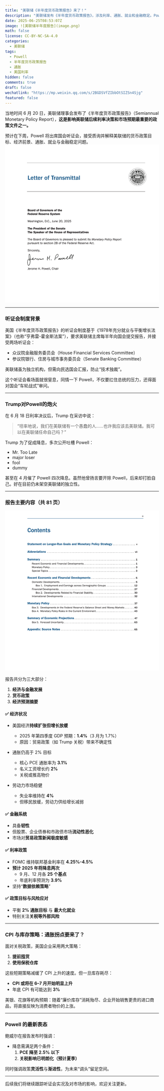 ```yaml
---
title: "美联储《半年度货币政策报告》来了！"
description: "美联储发布《半年度货币政策报告》，涉及利率、通胀、就业和金融稳定。Powell即将接受国会质询，市场关注未来降息节奏。"
date: 2025-06-25T08:53:07Z
image: ![美联储半年度报告](image.png)
math: false
license: CC-BY-NC-SA-4.0
categories:
  - 美联储
tags:
  - Powell
  - 半年度货币政策报告
  - 通胀
  - 美国利率
hidden: false
comments: true
draft: false
wechatlink: "https://mp.weixin.qq.com/s/2BGDSVfZIbbOtSIZSn4Sjg"  
featured: false
---
```


当地时间 6 月 20 日，美联储理事会发布了《半年度货币政策报告》（Semiannual Monetary Policy Report），**这是影响美联储后续利率决策和市场预期最重要的政策文件之一。**

预计在下周，Powell 将出席国会听证会，接受质询并解释美联储的货币政策目标、经济前景、通胀、就业与金融稳定问题。
![半年度货币政策报告](image-1.png)

---

### 听证会制度背景

美国《半年度货币政策报告》的听证会制度基于《1978年充分就业与平衡增长法案》（也称“亨弗雷-霍金斯法案”），要求美联储主席每半年向国会提交报告，并接受两场听证会：

- 众议院金融服务委员会（House Financial Services Committee）
- 参议院银行、住房与城市事务委员会（Senate Banking Committee）

美联储虽为独立机构，但需向民选国会汇报，防止“技术独裁”。

这个听证会看场面就很窒息，同情一下 Powell，不仅要扛住总统的压力，还得面对国会“车轮战式”审问。

---

### Trump对Powell的炮火

在 6 月 18 日利率决议后，Trump 在采访中说：

> “坦率地说，我们在美联储有一个愚蠢的人……也许我应该去美联储。我可以在美联储任命自己吗？”

Trump 为了促成降息，多次公开吐槽 Powell：

- Mr. Too Late
- major loser
- fool
- dummy

甚至在 4 月催了 Powell 四次降息。虽然他曾扬言要开除 Powell，后来却打脸自己。好在目前仍未架空美联储的独立性。

---

### 报告主要内容（共 81 页）

![2025报告content](image-2.png)

报告共分为三大部分：

1. **经济与金融发展**
2. **货币政策**
3. **经济预测摘要**

#### ✅ 经济状况

- 美国经济**持续扩张但增长放缓**
  - 2025 年第四季度 GDP 预期：**1.4%**（3 月为 1.7%）
  - 原因：贸易政策（如 Trump 关税）带来不确定性

- 通胀仍高于 2% 目标
  - 核心 PCE 通胀率为 **3.1%**
  - 名义工资增长约 **2%**
  - 关税或推高物价

- 劳动力市场稳健
  - 失业率维持在 **4%**
  - 但移民放缓，劳动力供给增长减弱

#### ✅ 金融系统

- 具备**韧性**
- 但股票、企业债券和市政债市场**流动性恶化**
- 市场对**贸易政策新闻极度敏感**

#### ✅ 利率政策

- FOMC 维持联邦基金利率在 **4.25%-4.5%**
- **预计 2025 年将降息两次**
  - 9 月、12 月各 **25 个基点**
  - 年底利率预测为 **3.9%**
- 坚持“**数据依赖策略**”

#### ✅ 政策目标与风险应对

- 平衡 **2% 通胀目标** 与 **最大化就业**
- 特别关注**关税等外部风险**

---

### CPI 与库存策略：通胀拐点要来了？

面对关税政策，美国企业采用两大策略：

1. **提前囤货**
2. **使用保税仓库**

这些短期策略减缓了 CPI 上升的速度。但一旦库存耗尽：

- **CPI 或将在 6–7 月开始明显上升**
- 年底 CPI 有可能达到 **3%**

美银、花旗等机构预期：随着“廉价库存”消耗殆尽、企业开始销售更贵的进口商品，将直接反映为消费者物价的上涨。

---

### Powell 的最新表态

鲍威尔在报告发布时强调：

- 降息需满足两个条件：
  1. **PCE 降至 2.5% 以下**
  2. **关税影响已明朗化（预计夏季）**

同时强调政策**灵活性**与**渐进性**，为未来“调头”留足空间。

---

后续我们将继续跟踪听证会实况及对市场的影响，欢迎关注更新。
